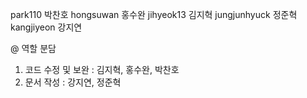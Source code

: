park110 박찬호
hongsuwan 홍수완
jihyeok13 김지혁
jungjunhyuck 정준혁
kangjiyeon 강지연

@ 역할 분담
 1. 코드 수정 및 보완 : 김지혁, 홍수완, 박찬호
 2. 문서 작성 : 강지연, 정준혁
